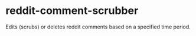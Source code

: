 # reddit-comment-scrubber
Edits (scrubs) or deletes reddit comments based on a specified time period.
